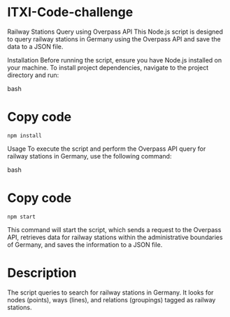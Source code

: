# ITXI-Code-challenge

Railway Stations Query using Overpass API
This Node.js script is designed to query railway stations in Germany using the Overpass API and save the data to a JSON file.

Installation
Before running the script, ensure you have Node.js installed on your machine. To install project dependencies, navigate to the project directory and run:

bash

# Copy code

`npm install`

Usage
To execute the script and perform the Overpass API query for railway stations in Germany, use the following command:

bash

# Copy code

`npm start`

This command will start the script, which sends a request to the Overpass API, retrieves data for railway stations within the administrative boundaries of Germany, and saves the information to a JSON file.

# Description

The script queries to search for railway stations in Germany. It looks for nodes (points), ways (lines), and relations (groupings) tagged as railway stations.
